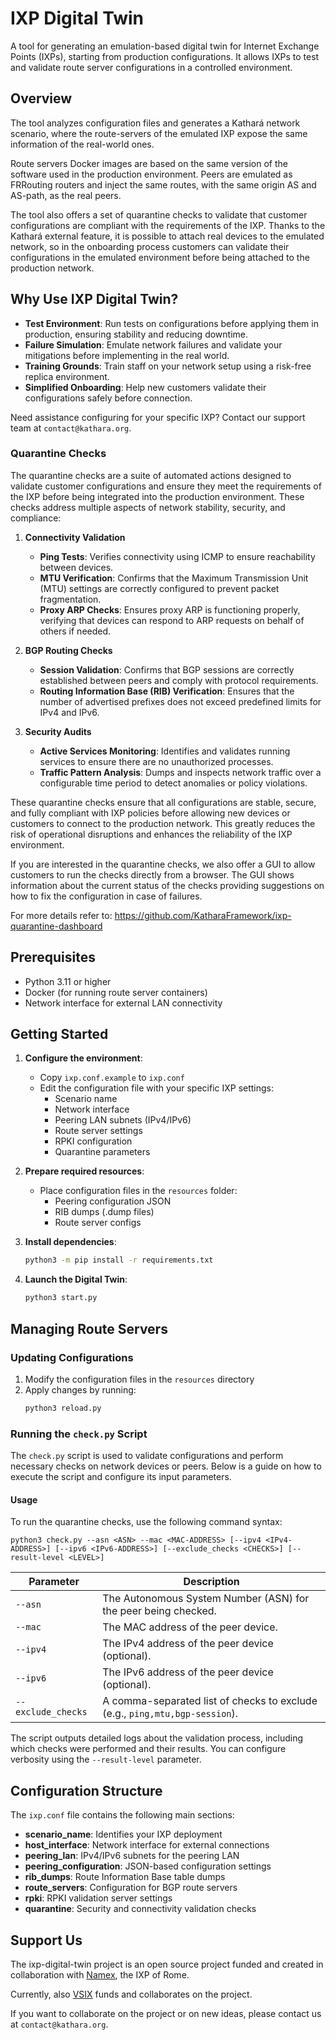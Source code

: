 # IXP Digital Twin

A tool for generating an emulation-based digital twin for Internet Exchange Points (IXPs), starting from production
configurations. It allows IXPs to test and validate route server configurations in a controlled environment.

## Overview

The tool analyzes configuration files and generates a Kathará network scenario, where the route-servers of the emulated
IXP expose the same information of the real-world ones.

Route servers Docker images are based on the same version of the software used in the production environment.
Peers are emulated as FRRouting routers and inject the same routes, with the same origin AS and AS-path, as the real
peers.

The tool also offers a set of quarantine checks to validate that customer configurations are compliant with the
requirements of the IXP. Thanks to the Kathará external feature, it is possible to attach real devices to the emulated
network, so in the onboarding process customers can validate their configurations in the emulated environment before
being attached to the production network.

## Why Use IXP Digital Twin?

- **Test Environment**: Run tests on configurations before applying them in production, ensuring stability and reducing
  downtime.
- **Failure Simulation**: Emulate network failures and validate your mitigations before implementing in the real world.
- **Training Grounds**: Train staff on your network setup using a risk-free replica environment.
- **Simplified Onboarding**: Help new customers validate their configurations safely before connection.

Need assistance configuring for your specific IXP? Contact our support team at `contact@kathara.org`.

### Quarantine Checks

The quarantine checks are a suite of automated actions designed to validate customer configurations and ensure they meet
the requirements of the IXP before being integrated into the production environment. These checks address multiple
aspects of network stability, security, and compliance:

1. **Connectivity Validation**
    - **Ping Tests**: Verifies connectivity using ICMP to ensure reachability between devices.
    - **MTU Verification**: Confirms that the Maximum Transmission Unit (MTU) settings are correctly configured to
      prevent packet fragmentation.
    - **Proxy ARP Checks**: Ensures proxy ARP is functioning properly, verifying that devices can respond to ARP
      requests on behalf of others if needed.

2. **BGP Routing Checks**
    - **Session Validation**: Confirms that BGP sessions are correctly established between peers and comply with
      protocol requirements.
    - **Routing Information Base (RIB) Verification**: Ensures that the number of advertised prefixes does not exceed
      predefined limits for IPv4 and IPv6.

3. **Security Audits**
    - **Active Services Monitoring**: Identifies and validates running services to ensure there are no unauthorized
      processes.
    - **Traffic Pattern Analysis**: Dumps and inspects network traffic over a configurable time period to detect
      anomalies or policy violations.

These quarantine checks ensure that all configurations are stable, secure, and fully compliant with IXP policies before
allowing new devices or customers to connect to the production network. This greatly reduces the risk of operational
disruptions and enhances the reliability of the IXP environment.

If you are interested in the quarantine checks, we also offer a GUI to allow customers to run the checks directly from a
browser. The GUI shows information about the current status of the checks providing suggestions on how to fix the
configuration in case of failures.

For more details refer to: https://github.com/KatharaFramework/ixp-quarantine-dashboard

## Prerequisites

- Python 3.11 or higher
- Docker (for running route server containers)
- Network interface for external LAN connectivity

## Getting Started

1. **Configure the environment**:
    - Copy `ixp.conf.example` to `ixp.conf`
    - Edit the configuration file with your specific IXP settings:
        - Scenario name
        - Network interface
        - Peering LAN subnets (IPv4/IPv6)
        - Route server settings
        - RPKI configuration
        - Quarantine parameters

2. **Prepare required resources**:
    - Place configuration files in the `resources` folder:
        - Peering configuration JSON
        - RIB dumps (.dump files)
        - Route server configs

3. **Install dependencies**:
   ```bash
   python3 -m pip install -r requirements.txt
   ```

4. **Launch the Digital Twin**:
   ```bash
   python3 start.py
   ```

## Managing Route Servers

### Updating Configurations

1. Modify the configuration files in the `resources` directory
2. Apply changes by running:
   ```bash
   python3 reload.py
   ```

### Running the `check.py` Script

The `check.py` script is used to validate configurations and perform necessary checks on network devices or peers. Below
is a guide on how to execute the script and configure its input parameters.

#### Usage

To run the quarantine checks, use the following command syntax:

```shell script
python3 check.py --asn <ASN> --mac <MAC-ADDRESS> [--ipv4 <IPv4-ADDRESS>] [--ipv6 <IPv6-ADDRESS>] [--exclude_checks <CHECKS>] [--result-level <LEVEL>]
```

| Parameter          | Description                                                                 |
|--------------------|-----------------------------------------------------------------------------|
| `--asn`            | The Autonomous System Number (ASN) for the peer being checked.              |
| `--mac`            | The MAC address of the peer device.                                         |
| `--ipv4`           | The IPv4 address of the peer device (optional).                             |
| `--ipv6`           | The IPv6 address of the peer device (optional).                             |
| `--exclude_checks` | A comma-separated list of checks to exclude (e.g., `ping,mtu,bgp-session`). |

The script outputs detailed logs about the validation process, including which checks were performed and their results.
You can configure verbosity using the `--result-level` parameter.

## Configuration Structure

The `ixp.conf` file contains the following main sections:

- **scenario_name**: Identifies your IXP deployment
- **host_interface**: Network interface for external connections
- **peering_lan**: IPv4/IPv6 subnets for the peering LAN
- **peering_configuration**: JSON-based configuration settings
- **rib_dumps**: Route Information Base table dumps
- **route_servers**: Configuration for BGP route servers
- **rpki**: RPKI validation server settings
- **quarantine**: Security and connectivity validation checks

## Support Us

The ixp-digital-twin project is an open source project funded and created in collaboration
with [Namex](https://www.namex.it/),
the IXP of Rome.

Currently, also [VSIX](https://www.vs-ix.org) funds and collaborates on the project.

If you want to collaborate on the project or on new ideas, please contact us at `contact@kathara.org`.
